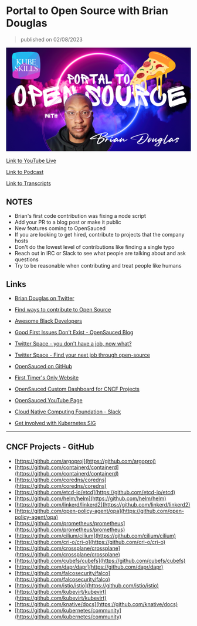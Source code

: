 # Portal to Open Source with Brian Douglas

> published on 02/08/2023

[![kereoke-meme](https://github.com/kubeskills/yt/blob/main/2023/Feb/img/Brian-Douglas-Feb-08-2023.png)](https://www.youtube.com/watch?v=lvga5mtF40A)

[Link to YouTube Live](https://www.youtube.com/watch?v=lvga5mtF40A)

[Link to Podcast](https://www.buzzsprout.com/2105849/episodes/12229458)

[Link to Transcripts](https://www.rev.com/transcript-editor/shared/q_Cjpbnye9XIsRYa2QbK6VYIIYp5a4dr_YMYkZ2kOMf8aGPPjIHjp3TPp_9UdEC-I8rQUossiQH4luztfKUeuhgJqEI?loadFrom=SharedLink)

## NOTES

- Brian's first code contribution was fixing a node script
- Add your PR to a blog post or make it public
- New features coming to OpenSauced
- If you are looking to get hired, contribute to projects that the company hosts
- Don't do the lowest level of contributions like finding a single typo
- Reach out in IRC or Slack to see what people are talking about and ask questions
- Try to be reasonable when contributing and treat people like humans


## Links

- [Brian Douglas on Twitter](https://twitter.com/bdougieYO)

- [Find ways to contribute to Open Source](https://hot.opensauced.pizza/)

- [Awesome Black Developers](https://github.com/bdougie/awesome-black-developers)

- [Good First Issues Don't Exist - OpenSauced Blog](https://opensauced.pizza/blog/good-first-issues-dont-exist)

- [Twitter Space - you don't have a job, now what?](https://twitter.com/saucedopen/status/1623350859307577345?s=20&t=PZIHFsgeOc_coSXkTATvJw)

- [Twitter Space - Find your next job through open-source](https://twitter.com/saucedopen/status/1618398227304435715?s=20&t=PZIHFsgeOc_coSXkTATvJw)

- [OpenSauced on GitHub](https://github.com/open-sauced/open-sauced)

- [First Timer's Only Website](https://firsttimersonly.com)

- [OpenSauced Custom Dashboard for CNCF Projects](https://insights.opensauced.pizza/pages/bdougie/94/dashboard)

- [OpenSauced YouTube Page](https://youtube.com/opensauced)

- [Cloud Native Computing Foundation - Slack](https://communityinviter.com/apps/cloud-native/cncf)

- [Get involved with Kubernetes SIG](https://kubernetes.io/docs/contribute/participate)

---

## CNCF Projects - GitHub

- [https://github.com/argoproj](https://github.com/argoproj)
- [https://github.com/containerd/containerd](https://github.com/containerd/containerd)
- [https://github.com/coredns/coredns](https://github.com/coredns/coredns)
- [https://github.com/etcd-io/etcd](https://github.com/etcd-io/etcd)
- [https://github.com/helm/helm](https://github.com/helm/helm)
- [https://github.com/linkerd/linkerd2](https://github.com/linkerd/linkerd2)
- [https://github.com/open-policy-agent/opa](https://github.com/open-policy-agent/opa)
- [https://github.com/prometheus/prometheus](https://github.com/prometheus/prometheus)
- [https://github.com/cilium/cilium](https://github.com/cilium/cilium)
- [https://github.com/cri-o/cri-o](https://github.com/cri-o/cri-o)
- [https://github.com/crossplane/crossplane](https://github.com/crossplane/crossplane)
- [https://github.com/cubefs/cubefs](https://github.com/cubefs/cubefs)
- [https://github.com/dapr/dapr](https://github.com/dapr/dapr)
- [https://github.com/falcosecurity/falco](https://github.com/falcosecurity/falco)
- [https://github.com/istio/istio](https://github.com/istio/istio)
- [https://github.com/kubevirt/kubevirt](https://github.com/kubevirt/kubevirt)
- [https://github.com/knative/docs](https://github.com/knative/docs)
- [https://github.com/kubernetes/community](https://github.com/kubernetes/community)

